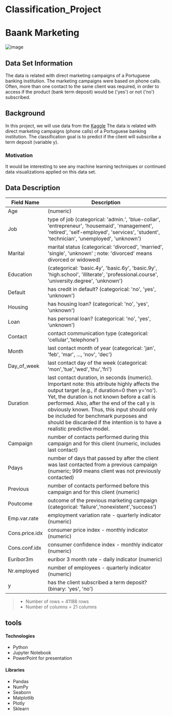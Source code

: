 # Classification_Project

# Baank Marketing
![image](https://user-images.githubusercontent.com/93244403/145690455-d687ca98-0494-4dcf-9c40-7c0c278aa9ce.png)


## Data Set Information
The data is related with direct marketing campaigns of a Portuguese banking institution. The marketing campaigns were based on phone calls. Often, more than one contact to the same client was required, in order to access if the product (bank term deposit) would be ('yes') or not ('no') subscribed.



## Background
In this project, we will use data from the [Kaggle](https://www.kaggle.com/henriqueyamahata/bank-marketing-classification-roc-f1-recall) The data is related with direct marketing campaigns (phone calls) of a Portuguese banking institution. The classification goal is to predict if the client will subscribe a term deposit (variable y). 
 
 ### Motivation
It would be interesting to see any machine learning techniques or continued data visualizations applied on this data set.

## Data Description 

| Field Name        | Description                                                                                                |
|-------------------|------------------------------------------------------------------------------------------------------------|
Age| (numeric)
Job | type of job (categorical: 'admin.', 'blue-collar', 'entrepreneur', 'housemaid', 'management', 'retired', 'self-employed', 'services', 'student', 'technician', 'unemployed', 'unknown')
Marital | marital status (categorical: 'divorced', 'married', 'single', 'unknown' ; note: 'divorced' means divorced or widowed)
Education |  (categorical: 'basic.4y', 'basic.6y', 'basic.9y', 'high.school', 'illiterate', 'professional.course', 'university.degree', 'unknown')
Default| has credit in default? (categorical: 'no', 'yes', 'unknown')
Housing | has housing loan? (categorical: 'no', 'yes', 'unknown')
Loan | has personal loan? (categorical: 'no', 'yes', 'unknown')
Contact | contact communication type (categorical: 'cellular','telephone')
Month | last contact month of year (categorical: 'jan', 'feb', 'mar', ..., 'nov', 'dec')
Day_of_week | last contact day of the week (categorical: 'mon','tue','wed','thu','fri')
Duration | last contact duration, in seconds (numeric). Important note: this attribute highly affects the output target (e.g., if duration=0 then y='no'). Yet, the duration is not known before a call is performed. Also, after the end of the call y is obviously known. Thus, this input should only be included for benchmark purposes and should be discarded if the intention is to have a realistic predictive model.
Campaign | number of contacts performed during this campaign and for this client (numeric, includes last contact)
Pdays | number of days that passed by after the client was last contacted from a previous campaign (numeric; 999 means client was not previously contacted)
Previous | number of contacts performed before this campaign and for this client (numeric)
Poutcome | outcome of the previous marketing campaign (categorical: 'failure','nonexistent','success')
Emp.var.rate | employment variation rate - quarterly indicator (numeric)
Cons.price.idx | consumer price index - monthly indicator (numeric)
Cons.conf.idx | consumer confidence index - monthly indicator (numeric)
Euribor3m | euribor 3 month rate - daily indicator (numeric)
Nr.employed | number of employees - quarterly indicator (numeric)
y | has the client subscribed a term deposit? (binary: 'yes', 'no')


> * Number of rows = 41188 rows
> * Number of columns = 21 columns

## tools
#### Technologies

* Python
* Jupyter Notebook
* PowerPoint for presentation

#### Libraries
* Pandas
* NumPy
* Seaborn
* Matplotlib
* Plotly
* Sklearn
